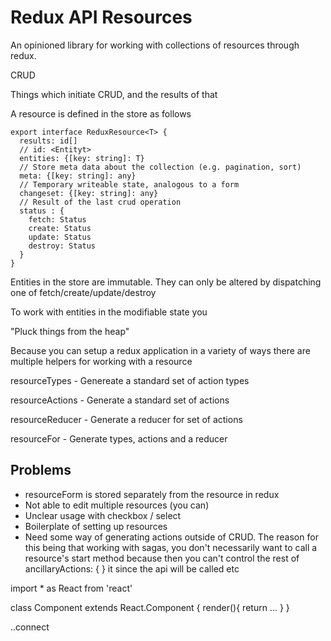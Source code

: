 # Redux API Resources

An opinioned library for working with collections of resources through redux.

CRUD

Things which initiate CRUD, and the results of that

A resource is defined in the store as follows

```
export interface ReduxResource<T> {
  results: id[]
  // id: <Entityt>
  entities: {[key: string]: T}
  // Store meta data about the collection (e.g. pagination, sort)
  meta: {[key: string]: any}
  // Temporary writeable state, analogous to a form
  changeset: {[key: string]: any}
  // Result of the last crud operation
  status : {
    fetch: Status
    create: Status
    update: Status
    destroy: Status
  }
}
```

Entities in the store are immutable. They can only be altered by dispatching one of fetch/create/update/destroy

To work with entities in the modifiable state you

"Pluck things from the heap"

Because you can setup a redux application in a variety of ways there are multiple helpers for working with a resource

resourceTypes - Genereate a standard set of action types

resourceActions - Generate a standard set of actions

resourceReducer - Generate a reducer for set of actions

resourceFor - Generate types, actions and a reducer

## Problems

- resourceForm is stored separately from the resource in redux
- Not able to edit multiple resources (you can)
- Unclear usage with checkbox / select
- Boilerplate of setting up resources
- Need some way of generating actions outside of CRUD. The reason for this being that working with sagas, you don't necessarily want to call a resource's start method because then you can't control the rest of
  ancillaryActions: {
  }
  it since the api will be called etc

import * as React from 'react'

class Component extends React.Component {
  render(){
    return ...
  }
}

..connect
